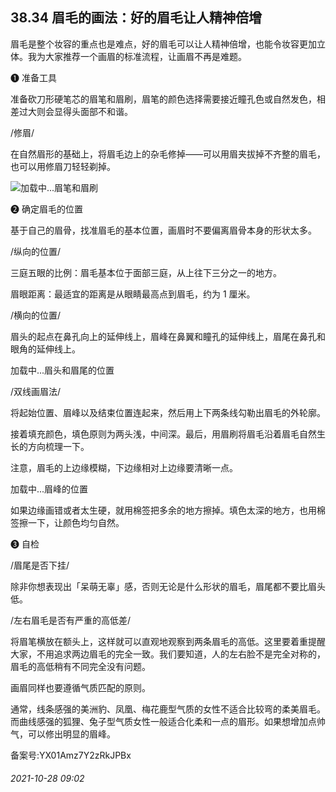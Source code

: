 ## 38.34 眉毛的画法：好的眉毛让人精神倍增
眉毛是整个妆容的重点也是难点，好的眉毛可以让人精神倍增，也能令妆容更加立体。我为大家推荐一个画眉的标准流程，让画眉不再是难题。



❶
 准备工具
 



准备砍刀形硬笔芯的眉笔和眉刷，眉笔的颜色选择需要接近瞳孔色或自然发色，相差过大则会显得头面部不和谐。



/修眉/
 



在自然眉形的基础上，将眉毛边上的杂毛修掉——可以用眉夹拔掉不齐整的眉毛，也可以用修眉刀轻轻剃掉。



![](https://pic2.zhimg.com/v2-afd7e8e8d6ec5a37ed2764fe48c025d3.webp)加载中...眉笔和眉刷
 



❷
 确定眉毛的位置
 



基于自己的眉骨，找准眉毛的基本位置，画眉时不要偏离眉骨本身的形状太多。



/纵向的位置/
 



三庭五眼的比例：眉毛基本位于面部三庭，从上往下三分之一的地方。



眉眼距离：最适宜的距离是从眼睛最高点到眉毛，约为 1 厘米。



/横向的位置/
 



眉头的起点在鼻孔向上的延伸线上，眉峰在鼻翼和瞳孔的延伸线上，眉尾在鼻孔和眼角的延伸线上。



![]()加载中...眉头和眉尾的位置
 



/双线画眉法/
 



将起始位置、眉峰以及结束位置连起来，然后用上下两条线勾勒出眉毛的外轮廓。



接着填充颜色，填色原则为两头浅，中间深。最后，用眉刷将眉毛沿着眉毛自然生长的方向梳理一下。



注意，眉毛的上边缘模糊，下边缘相对上边缘要清晰一点。



![]()加载中...眉峰的位置
 



如果边缘画错或者太生硬，就用棉签把多余的地方擦掉。填色太深的地方，也用棉签擦一下，让颜色均匀自然。



❸
 自检
 



/眉尾是否下挂/
 



除非你想表现出「呆萌无辜」感，否则无论是什么形状的眉毛，眉尾都不要比眉头低。



/左右眉毛是否有严重的高低差/
 



将眉笔横放在额头上，这样就可以直观地观察到两条眉毛的高低。这里要着重提醒大家，不用追求两边眉毛的完全一致。我们要知道，人的左右脸不是完全对称的，眉毛的高低稍有不同完全没有问题。



画眉同样也要遵循气质匹配的原则。



通常，线条感强的美洲豹、凤凰、梅花鹿型气质的女性不适合比较弯的柔美眉毛。而曲线感强的狐狸、兔子型气质女性一般适合化柔和一点的眉形。如果想增加点帅气，可以修出明显的眉峰。



备案号:YX01Amz7Y2zRkJPBx


###### 2021-10-28 09:02
